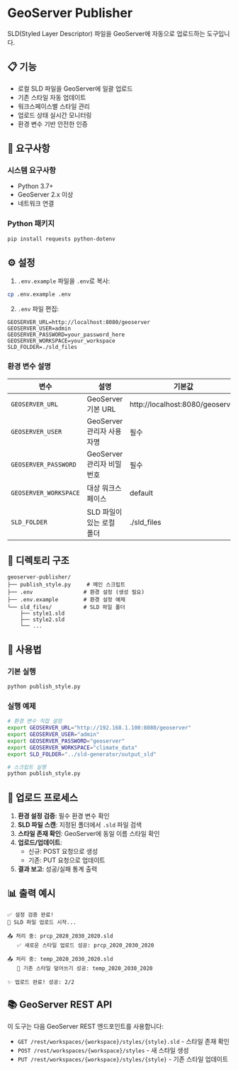 # GeoServer Publisher

SLD(Styled Layer Descriptor) 파일을 GeoServer에 자동으로 업로드하는 도구입니다.

## 📋 기능

- 로컬 SLD 파일을 GeoServer에 일괄 업로드
- 기존 스타일 자동 업데이트
- 워크스페이스별 스타일 관리
- 업로드 상태 실시간 모니터링
- 환경 변수 기반 안전한 인증

## 🔧 요구사항

### 시스템 요구사항
- Python 3.7+
- GeoServer 2.x 이상
- 네트워크 연결

### Python 패키지
```bash
pip install requests python-dotenv
```

## ⚙️ 설정

1. `.env.example` 파일을 `.env`로 복사:
```bash
cp .env.example .env
```

2. `.env` 파일 편집:
```env
GEOSERVER_URL=http://localhost:8080/geoserver
GEOSERVER_USER=admin
GEOSERVER_PASSWORD=your_password_here
GEOSERVER_WORKSPACE=your_workspace
SLD_FOLDER=./sld_files
```

### 환경 변수 설명

| 변수 | 설명 | 기본값 |
|------|------|--------|
| `GEOSERVER_URL` | GeoServer 기본 URL | http://localhost:8080/geoserver |
| `GEOSERVER_USER` | GeoServer 관리자 사용자명 | 필수 |
| `GEOSERVER_PASSWORD` | GeoServer 관리자 비밀번호 | 필수 |
| `GEOSERVER_WORKSPACE` | 대상 워크스페이스 | default |
| `SLD_FOLDER` | SLD 파일이 있는 로컬 폴더 | ./sld_files |

## 📂 디렉토리 구조

```
geoserver-publisher/
├── publish_style.py     # 메인 스크립트
├── .env                # 환경 설정 (생성 필요)
├── .env.example        # 환경 설정 예제
└── sld_files/          # SLD 파일 폴더
    ├── style1.sld
    ├── style2.sld
    └── ...
```

## 🚀 사용법

### 기본 실행
```bash
python publish_style.py
```

### 실행 예제
```bash
# 환경 변수 직접 설정
export GEOSERVER_URL="http://192.168.1.100:8080/geoserver"
export GEOSERVER_USER="admin"
export GEOSERVER_PASSWORD="geoserver"
export GEOSERVER_WORKSPACE="climate_data"
export SLD_FOLDER="../sld-generator/output_sld"

# 스크립트 실행
python publish_style.py
```

## 🔄 업로드 프로세스

1. **환경 설정 검증**: 필수 환경 변수 확인
2. **SLD 파일 스캔**: 지정된 폴더에서 `.sld` 파일 검색
3. **스타일 존재 확인**: GeoServer에 동일 이름 스타일 확인
4. **업로드/업데이트**:
   - 신규: POST 요청으로 생성
   - 기존: PUT 요청으로 업데이트
5. **결과 보고**: 성공/실패 통계 출력

## 📊 출력 예시

```
✅ 설정 검증 완료!
🚀 SLD 파일 업로드 시작...

📤 처리 중: prcp_2020_2030_2020.sld
   ✅ 새로운 스타일 업로드 성공: prcp_2020_2030_2020

📤 처리 중: temp_2020_2030_2020.sld
   🔄 기존 스타일 덮어쓰기 성공: temp_2020_2030_2020

✨ 업로드 완료! 성공: 2/2
```

## 📚 GeoServer REST API

이 도구는 다음 GeoServer REST 엔드포인트를 사용합니다:

- `GET /rest/workspaces/{workspace}/styles/{style}.sld` - 스타일 존재 확인
- `POST /rest/workspaces/{workspace}/styles` - 새 스타일 생성
- `PUT /rest/workspaces/{workspace}/styles/{style}` - 기존 스타일 업데이트
